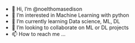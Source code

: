 - 👋 Hi, I’m @noelthomasedison
- 👀 I’m interested in Machine Learning with python
- 🌱 I’m currently learning Data science, ML, DL
- 💞️ I’m looking to collaborate on ML or DL projects
- 📫 How to reach me ...

<!---
noelthomasedison/noelthomasedison is a ✨ special ✨ repository because its `README.md` (this file) appears on your GitHub profile.
You can click the Preview link to take a look at your changes.
--->

